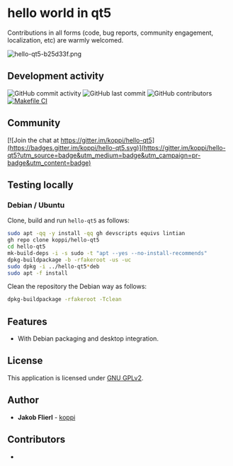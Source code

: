 # hello world in qt5

Contributions in all forms (code, bug reports, community engagement, localization, etc) are warmly welcomed.

![hello-qt5-b25d33f.png](https://raw.githubusercontent.com/koppi/hello-qt5/main/meta/hello-qt5-b25d33f.png)

## Development activity

![GitHub commit activity](https://img.shields.io/github/commit-activity/w/koppi/hello-qt5)
![GitHub last commit](https://img.shields.io/github/last-commit/koppi/hello-qt5)
![GitHub contributors](https://img.shields.io/github/contributors/koppi/hello-qt5)
[![Makefile CI](https://github.com/koppi/hello-qt5/actions/workflows/main.yml/badge.svg)](https://github.com/koppi/hello-qt5/actions/workflows/main.yml)

## Community

[![Join the chat at https://gitter.im/koppi/hello-qt5](https://badges.gitter.im/koppi/hello-qt5.svg)](https://gitter.im/koppi/hello-qt5?utm_source=badge&utm_medium=badge&utm_campaign=pr-badge&utm_content=badge)

## Testing locally

### Debian / Ubuntu

Clone, build and run ```hello-qt5``` as follows:
```bash
sudo apt -qq -y install -qq gh devscripts equivs lintian
gh repo clone koppi/hello-qt5
cd hello-qt5
mk-build-deps -i -s sudo -t "apt --yes --no-install-recommends"
dpkg-buildpackage -b -rfakeroot -us -uc
sudo dpkg -i ../hello-qt5*deb
sudo apt -f install
```

Clean the repository the Debian way as follows:
```bash
dpkg-buildpackage -rfakeroot -Tclean
```

## Features

* With Debian packaging and desktop integration.

## License

This application is licensed under [GNU GPLv2](LICENSE).

## Author

* **Jakob Flierl** - [koppi](https://github.com/koppi)

## Contributors

* 

